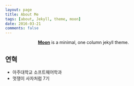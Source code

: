 ```yaml
---
layout: page
title: About Me
tags: [about, Jekyll, theme, moon]
date: 2016-03-21
comments: false
---
```

    
<center><a href="http://taylantatli.github.io/Moon"><b>Moon</b></a> is a minimal, one column jekyll theme.</center>

## 연혁
* 아주대학교 소프트웨어학과
* 멋쟁이 사자처럼 7기
